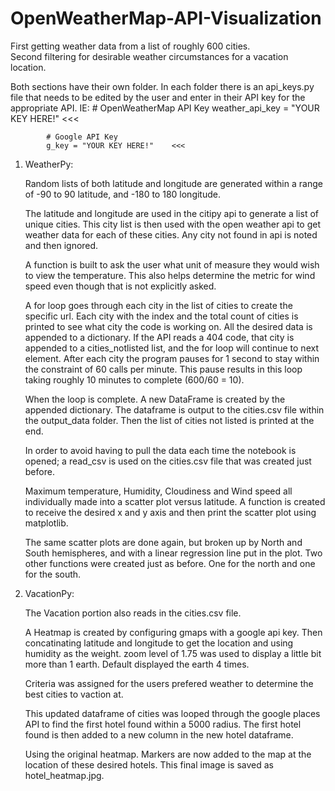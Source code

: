 # OpenWeatherMap-API-Visualization

First getting weather data from a list of roughly 600 cities.  
Second filtering for desirable weather circumstances for a vacation location.

Both sections have their own folder.  In each folder there is an api_keys.py file that needs to be edited by the user and enter in their API key
	for the appropriate API.  IE:
			# OpenWeatherMap API Key
			weather_api_key = "YOUR KEY HERE!"	<<<

			# Google API Key
			g_key = "YOUR KEY HERE!"	<<<

1) WeatherPy:

	Random lists of both latitude and longitude are generated within a range of -90 to 90 latitude, and -180 to 180 longitude.
	
	The latitude and longitude are used in the citipy api to generate a list of unique cities.  This city list is then used with the open weather api to
		get weather data for each of these cities.  Any city not found in api is noted and then ignored.

	A function is built to ask the user what unit of measure they would wish to view the temperature.  This also helps determine the metric for wind speed
		even though that is not explicitly asked.

	A for loop goes through each city in the list of cities to create the specific url.  Each city with the index and the total count of cities is printed to 
		see what city the code is working on.  All the desired data is appended to a dictionary.  If the API reads a 404 code, that city is appended to a 
		cities_notlisted list, and the for loop will continue to next element.  After each city the program pauses for 1 second to stay within the 
		constraint of 60 calls per minute.  This pause results in this loop taking roughly 10 minutes to complete (600/60 = 10).

	When the loop is complete.  A new DataFrame is created by the appended dictionary.  The dataframe is output to the cities.csv file within the output_data folder.
		Then the list of cities not listed is printed at the end.
	
	In order to avoid having to pull the data each time the notebook is opened; a read_csv is used on the cities.csv file that was created just before.

	Maximum temperature, Humidity, Cloudiness and Wind speed all individually made into a scatter plot versus latitude.  A function is created to receive the
		desired x and y axis and then print the scatter plot using matplotlib.

	The same scatter plots are done again, but broken up by North and South hemispheres, and with a linear regression line put in the plot.  Two other functions
		were created just as before.  One for the north and one for the south.

2) VacationPy:

	The Vacation portion also reads in the cities.csv file.

	A Heatmap is created by configuring gmaps with a google api key.  Then concatinating latitude and longitude to get the location and using humidity as the weight.
		zoom level of 1.75 was used to display a little bit more than 1 earth.  Default displayed the earth 4 times.

	Criteria was assigned for the users prefered weather to determine the best cities to vaction at.

	This updated dataframe of cities was looped through the google places API to find the first hotel found within a 5000 radius.  The first hotel found is then added to a new
		column in the new hotel dataframe.

	Using the original heatmap.  Markers are now added to the map at the location of these desired hotels.  This final image is saved as hotel_heatmap.jpg.
